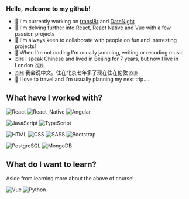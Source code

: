 ### Hello, welcome to my github!

- 🔭  I'm currently working on [transl8r](https://github.com/FenderStrat85/transl8r) and [DateNight](https://github.com/FenderStrat85/DateNight)
- 🌱  I'm delving further into React, React Native and Vue with a few passion projects
- 👯  I'm always keen to collaborate with people on fun and interesting projects!
- 🎸  When I'm not coding I'm usually jamming, writing or recoding music
- 🇨🇳  I speak Chinese and lived in Beijing for 7 years, but now I live in London 🇬🇧 
- 🇨🇳  我会说中文。住在北京七年多了现在住在伦敦  🇬🇧 
- 🚂  I love to travel and I'm usually planning my next trip.....

## What have I worked with? 
<p>
  <img alt="React" src="https://img.shields.io/badge/React-20232A?style=for-the-badge&logo=react&logoColor=61DAFB"/> 
  <img alt="React_Native" src="https://img.shields.io/badge/React_Native-20232A?style=for-the-badge&logo=react&logoColor=61DAFB" />
  <img alt="Angular" src="https://img.shields.io/badge/Angular-DD0031?style=for-the-badge&logo=angular&logoColor=white" />
  </p>

<p>
  <img alt="JavaScript" src="https://img.shields.io/badge/JavaScript-F7DF1E?style=for-the-badge&logo=javascript&logoColor=black" />
  <img alt="TypeScript" src="https://img.shields.io/badge/TypeScript-007ACC?style=for-the-badge&logo=typescript&logoColor=white" />
</p>

<p>
  <img alt="HTML" src="https://img.shields.io/badge/HTML5-E34F26?style=for-the-badge&logo=html5&logoColor=white" />
  <img alt="CSS" src="https://img.shields.io/badge/CSS3-1572B6?style=for-the-badge&logo=css3&logoColor=white" />
  <img alt="SASS" src="https://img.shields.io/badge/Sass-CC6699?style=for-the-badge&logo=sass&logoColor=white" />
  <img alt="Bootstrap" src="https://img.shields.io/badge/Bootstrap-563D7C?style=for-the-badge&logo=bootstrap&logoColor=white" />
</p>

<p>
  <img alt="PostgreSQL" src="https://img.shields.io/badge/PostgreSQL-316192?style=for-the-badge&logo=postgresql&logoColor=white" />
  <img alt ="MongoDB" src="https://img.shields.io/badge/MongoDB-4EA94B?style=for-the-badge&logo=mongodb&logoColor=white" />
</p>

## What do I want to learn? 

Aside from learning more about the above of course!

<p>
  <img alt="Vue" src="https://img.shields.io/badge/Vue.js-35495E?style=for-the-badge&logo=vue.js&logoColor=4FC08D" />
  <img alt="Python" src="https://img.shields.io/badge/Python-3776AB?style=for-the-badge&logo=python&logoColor=white" />
</p>
